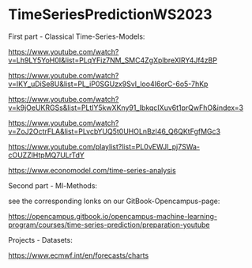 # TimeSeriesPredictionWS2023

First part - Classical Time-Series-Models:

https://www.youtube.com/watch?v=Lh9LY5YoH0I&list=PLqYFiz7NM_SMC4ZgXplbreXlRY4Jf4zBP

https://www.youtube.com/watch?v=IKY_uDiSe8U&list=PL_iP0SGUzx9SvI_loo4I6orC-6o5-7hKp

https://www.youtube.com/watch?v=k9jOeUKRGSs&list=PLtIY5kwXKny91_IbkqcIXuv6t1prQwFhO&index=3

https://www.youtube.com/watch?v=ZoJ2OctrFLA&list=PLvcbYUQ5t0UHOLnBzl46_Q6QKtFgfMGc3

https://www.youtube.com/playlist?list=PL0vEWJI_pj7SWa-cOUZZlHtpMQ7ULrTdY

https://www.economodel.com/time-series-analysis

Second part - Ml-Methods:

see the corresponding lonks on our GitBook-Opencampus-page:

https://opencampus.gitbook.io/opencampus-machine-learning-program/courses/time-series-prediction/preparation-youtube


Projects - Datasets:

https://www.ecmwf.int/en/forecasts/charts

